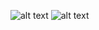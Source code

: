 ![alt text](https://github.com/its-Bell/its-Bell/blob/main/BannersCinemaRounded.png)
![alt text](https://github.com/its-Bell/its-Bell/blob/main/Information.png)
